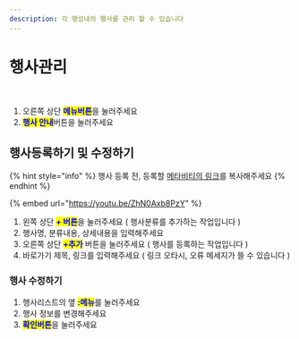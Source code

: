 ```yaml
---
description: 각 행성내의 행사를 관리 할 수 있습니다
---
```


# 행사관리

<figure><img src="../../../.gitbook/assets/스크린샷-2023-11-10-오후-6.15.27 (2).png" alt=""><figcaption></figcaption></figure>

1. 오른쪽 상단 <mark style="color:blue;">**메뉴버튼**</mark>을 눌러주세요
2. <mark style="color:blue;">**행사 안내**</mark>버튼을 눌러주세요&#x20;

## 행사등록하기 및 수정하기&#x20;

{% hint style="info" %}
행사 등록 전, 등록할 [메타비티의 링크](../../undefined-5/undefined-1/undefined-1.md)를 복사해주세요
{% endhint %}

{% embed url="https://youtu.be/ZhN0Axb8PzY" %}

1. 왼쪽 상단 <mark style="color:blue;">**+ 버튼**</mark>을 눌러주세요 ( 행사분류를 추가하는 작업입니다 )
2. 행사명, 분류내용, 상세내용을 입력해주세요&#x20;
3. 오른쪽 상단 <mark style="color:blue;">**+추가**</mark> 버튼을 눌러주세요 ( 행사를 등록하는 작업입니다 )
4. 바로가기 제목, 링크를 입력해주세요 ( 링크 오타시, 오류 메세지가 뜰 수 있습니다 )

### 행사 수정하기

1. 행사리스트의 옆 <mark style="color:blue;">**:메뉴**</mark>를 눌러주세요&#x20;
2. 행사 정보를 변경해주세요&#x20;
3. <mark style="color:blue;">**확인버튼**</mark>을 눌러주세요&#x20;

